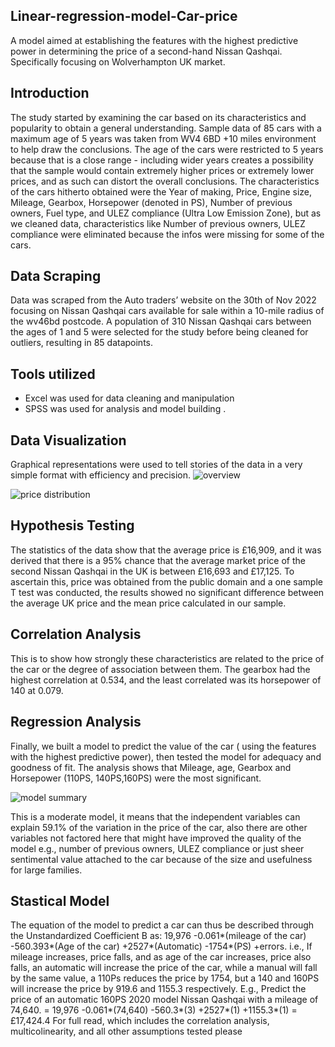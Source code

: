 ## Linear-regression-model-Car-price
A model aimed at establishing the features with the highest predictive power in determining the price of a second-hand Nissan Qashqai.  Specifically focusing on Wolverhampton UK market.
## Introduction
The study started by examining the car based on its characteristics and popularity to obtain a general understanding. Sample data of 85 cars with a maximum age of 5 years was taken from WV4 6BD +10 miles environment to help draw the conclusions. The age of the cars were restricted to 5 years because that is a close range - including wider years creates a possibility that the sample would contain extremely higher prices or extremely lower prices, and as such can distort the overall conclusions. 
The characteristics of the cars hitherto obtained were the Year of making, Price, Engine size, Mileage, Gearbox, Horsepower (denoted in PS), Number of previous owners, Fuel type, and ULEZ compliance (Ultra Low Emission Zone), but as we cleaned data, characteristics like Number of previous owners, ULEZ compliance were eliminated because the infos were missing for some of the cars. 
## Data Scraping
Data was scraped from the Auto traders’ website on the 30th of Nov 2022 focusing on Nissan Qashqai cars available for sale within a 10-mile radius of the wv46bd postcode. A population of 310 Nissan Qashqai cars between the ages of 1 and 5 were selected for the study before being cleaned for outliers, resulting in 85 datapoints.
## Tools utilized
- Excel was used for data cleaning and manipulation 
- SPSS was used for analysis and model building . 
## Data Visualization
Graphical representations were used to tell stories of the data in a very simple format with efficiency and precision.
![overview](https://user-images.githubusercontent.com/122166125/231163711-1f52d1b8-b4b6-405d-a205-4e881937290f.png)

![price distribution](https://user-images.githubusercontent.com/122166125/231164567-faa211b9-82f6-4bbd-bedc-ac745b5b4c75.png)
## Hypothesis Testing 
The statistics of the data show that the average price is £16,909, and it was derived that there is a 95% chance that the average market price of the second Nissan Qashqai in the UK is between £16,693 and £17,125. To ascertain this, price was obtained from the public domain and a one sample T test was conducted, the results showed no significant difference between the average UK price and the mean price calculated in our sample.
## Correlation Analysis
This is to show how strongly these characteristics are related to the price of the car or the degree of association between them. The gearbox had the highest correlation at 0.534, and the least correlated was its horsepower of 140 at 0.079. 
## Regression Analysis 
Finally, we built a model to predict the value of the car ( using the features with the highest predictive power), then tested the model for adequacy and goodness of fit. The analysis shows that Mileage, age, Gearbox and Horsepower (110PS, 140PS,160PS) were the most significant.

![model summary](https://user-images.githubusercontent.com/122166125/231270393-d298b6bb-6dcc-48c3-aa39-b7fec8608747.png)

This is a moderate model, it means that the independent variables can explain 59.1% of the variation in the price of the car, also there are other variables not factored here that might have improved the quality of the model e.g., number of previous owners, ULEZ compliance or just sheer sentimental value attached to the car because of the size and usefulness for large families. 

## Stastical Model
The equation of the model to predict a car can thus be described through the Unstandardized Coefficient B as: 19,976 -0.061*(mileage of the car) -560.393*(Age of the car) +2527*(Automatic) -1754*(PS) +errors. 
i.e., If mileage increases, price falls, and as age of the car increases, price also falls, an automatic will increase the price of the car, while a manual will fall by the same value, a 110Ps reduces the price by 1754, but a 140 and 160PS will increase the price by 919.6 and 1155.3 respectively. 
E.g., Predict the price of an automatic 160PS 2020 model Nissan Qashqai with a mileage of 74,640. 
= 19,976 -0.061*(74,640) -560.3*(3) +2527*(1) +1155.3*(1) 
= £17,424.4 
For full read, which includes the correlation analysis, multicolinearity, and all other assumptions tested please
